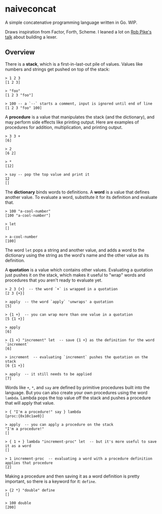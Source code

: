 # naiveconcat

A simple concatenative programming language written in Go.
WIP.

Draws inspiration from Factor, Forth, Scheme. I leaned a lot on [Rob Pike's talk](https://www.youtube.com/watch?v=HxaD_trXwRE&t=2440s) about building a lexer.


## Overview

There is a **stack**, which is a first-in-last-out pile of values. Values like numbers and strings get pushed on top of the stack:

```
> 1 2 3
[1 2 3]

> "foo" 
[1 2 3 "foo"]

> 100 -- a `--` starts a comment, input is ignored until end of line
[1 2 3 "foo" 100]
```

A **procedure** is a value that manipulates the stack (and the dictionary), and may perform side effects like printing output.
Here are examples of procedures for addition, multiplication, and printing output.

```
> 3 3 +
[6]

> 2
[6 2]

> *
[12]

> say -- pop the top value and print it
12
[]
```

The **dictionary** binds words to definitions. A **word** is a value that defines another value. To evaluate a word, substitute it for its definition and evaluate that.

```
> 100 "a-cool-number" 
[100 "a-cool-number"]

> let
[]

> a-cool-number
[100]
```

The word `let` pops a string and another value, and adds a word to the dictionary using the string as the word's name and the other value as its definition.

A **quotation** is a value which contains other values. Evaluating a quotation just pushes it on the stack, which makes it useful to "wrap" words and procedures that you aren't ready to evaluate yet.

```
> 2 3 {+}  -- the word `+` is wrapped in a quotation
[2 3 {+}]

> apply  -- the word `apply` 'unwraps' a quotation
[5]

> {1 +}  -- you can wrap more than one value in a quotation
[5 {1 +}]

> apply
[6]

> {1 +} "increment" let  -- save {1 +} as the definition for the word `increment`
[6]

> increment  -- evaluating `increment` pushes the quotation on the stack
[6 {1 +}]

> apply  -- it still needs to be applied
[7]
```

Words like `+`, `*`, and `say` are defined by primitive procedures built into the language. But you can also create your own procedures using the word `lambda`. Lambda pops the top value off the stack and pushes a procedure that will apply that value.

```
> { "I'm a procedure!" say } lambda
[proc:{0x10c1ae0}]

> apply  -- you can apply a procedure on the stack
"I'm a procedure!"
[]

> { 1 + } lambda "increment-proc" let  -- but it's more useful to save it as a word
[]

> 1 increment-proc  -- evaluating a word with a procedure definition applies that procedure
[2]
```

Making a procedure and then saving it as a word definition is pretty important, so there is a keyword for it: `define`.

```
> {2 *} "double" define
[]

> 100 double
[200]
```
